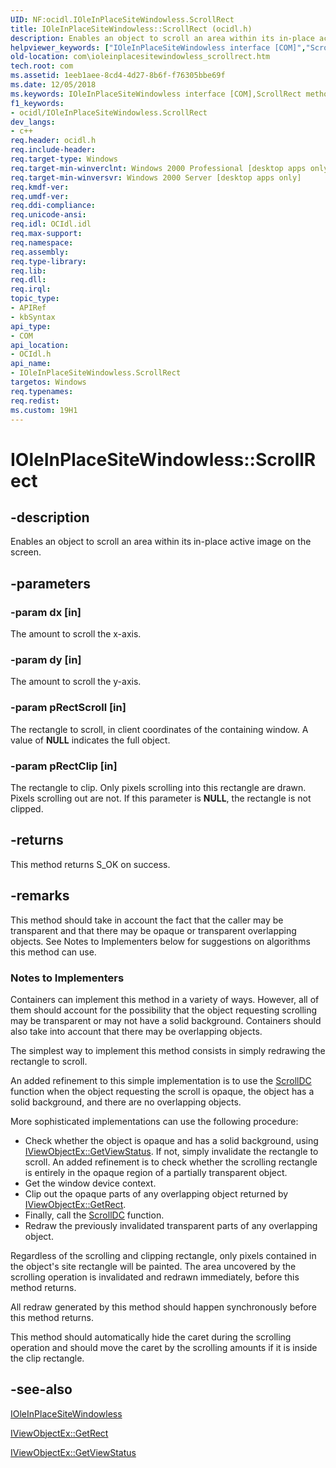 ```yaml
---
UID: NF:ocidl.IOleInPlaceSiteWindowless.ScrollRect
title: IOleInPlaceSiteWindowless::ScrollRect (ocidl.h)
description: Enables an object to scroll an area within its in-place active image on the screen.
helpviewer_keywords: ["IOleInPlaceSiteWindowless interface [COM]","ScrollRect method","IOleInPlaceSiteWindowless.ScrollRect","IOleInPlaceSiteWindowless::ScrollRect","ScrollRect","ScrollRect method [COM]","ScrollRect method [COM]","IOleInPlaceSiteWindowless interface","_ole_ioleinplacesitewindowless_scrollrect","com.ioleinplacesitewindowless_scrollrect","ocidl/IOleInPlaceSiteWindowless::ScrollRect"]
old-location: com\ioleinplacesitewindowless_scrollrect.htm
tech.root: com
ms.assetid: 1eeb1aee-8cd4-4d27-8b6f-f76305bbe69f
ms.date: 12/05/2018
ms.keywords: IOleInPlaceSiteWindowless interface [COM],ScrollRect method, IOleInPlaceSiteWindowless.ScrollRect, IOleInPlaceSiteWindowless::ScrollRect, ScrollRect, ScrollRect method [COM], ScrollRect method [COM],IOleInPlaceSiteWindowless interface, _ole_ioleinplacesitewindowless_scrollrect, com.ioleinplacesitewindowless_scrollrect, ocidl/IOleInPlaceSiteWindowless::ScrollRect
f1_keywords:
- ocidl/IOleInPlaceSiteWindowless.ScrollRect
dev_langs:
- c++
req.header: ocidl.h
req.include-header: 
req.target-type: Windows
req.target-min-winverclnt: Windows 2000 Professional [desktop apps only]
req.target-min-winversvr: Windows 2000 Server [desktop apps only]
req.kmdf-ver: 
req.umdf-ver: 
req.ddi-compliance: 
req.unicode-ansi: 
req.idl: OCIdl.idl
req.max-support: 
req.namespace: 
req.assembly: 
req.type-library: 
req.lib: 
req.dll: 
req.irql: 
topic_type:
- APIRef
- kbSyntax
api_type:
- COM
api_location:
- OCIdl.h
api_name:
- IOleInPlaceSiteWindowless.ScrollRect
targetos: Windows
req.typenames: 
req.redist: 
ms.custom: 19H1
---
```


# IOleInPlaceSiteWindowless::ScrollRect


## -description


Enables an object to scroll an area within its in-place active image on the screen.


## -parameters




### -param dx [in]

The amount to scroll the x-axis.


### -param dy [in]

The amount to scroll the y-axis.


### -param pRectScroll [in]

The rectangle to scroll, in client coordinates of the containing window. A value of <b>NULL</b> indicates the full object.


### -param pRectClip [in]

The rectangle to clip. Only pixels scrolling into this rectangle are drawn. Pixels scrolling out are not. If this parameter is <b>NULL</b>, the rectangle is not clipped.


## -returns



This method returns S_OK on success.




## -remarks



This method should take in account the fact that the caller may be transparent and that there may be opaque or transparent overlapping objects. See Notes to Implementers below for suggestions on algorithms this method can use.

<h3><a id="Notes_to_Implementers"></a><a id="notes_to_implementers"></a><a id="NOTES_TO_IMPLEMENTERS"></a>Notes to Implementers</h3>
Containers can implement this method in a variety of ways. However, all of them should account for the possibility that the object requesting scrolling may be transparent or may not have a solid background. Containers should also take into account that there may be overlapping objects.

The simplest way to implement this method consists in simply redrawing the rectangle to scroll.

An added refinement to this simple implementation is to use the <a href="https://docs.microsoft.com/windows/desktop/api/winuser/nf-winuser-scrolldc">ScrollDC</a> function when the object requesting the scroll is opaque, the object has a solid background, and there are no overlapping objects.

More sophisticated implementations can use the following procedure:

<ul>
<li>Check whether the object is opaque and has a solid background, using <a href="https://docs.microsoft.com/windows/desktop/api/ocidl/nf-ocidl-iviewobjectex-getviewstatus">IViewObjectEx::GetViewStatus</a>. If not, simply invalidate the rectangle to scroll. An added refinement is to check whether the scrolling rectangle is entirely in the opaque region of a partially transparent object.</li>
<li>Get the window device context.</li>
<li>Clip out the opaque parts of any overlapping object returned by <a href="https://docs.microsoft.com/windows/desktop/api/ocidl/nf-ocidl-iviewobjectex-getrect">IViewObjectEx::GetRect</a>.</li>
<li>Finally, call the <a href="https://docs.microsoft.com/windows/desktop/api/winuser/nf-winuser-scrolldc">ScrollDC</a> function.</li>
<li>Redraw the previously invalidated transparent parts of any overlapping object.</li>
</ul>
Regardless of the scrolling and clipping rectangle, only pixels contained in the object's site rectangle will be painted. The area uncovered by the scrolling operation is invalidated and redrawn immediately, before this method returns.

All redraw generated by this method should happen synchronously before this method returns.

This method should automatically hide the caret during the scrolling operation and should move the caret by the scrolling amounts if it is inside the clip rectangle.




## -see-also




<a href="https://docs.microsoft.com/windows/desktop/api/ocidl/nn-ocidl-ioleinplacesitewindowless">IOleInPlaceSiteWindowless</a>



<a href="https://docs.microsoft.com/windows/desktop/api/ocidl/nf-ocidl-iviewobjectex-getrect">IViewObjectEx::GetRect</a>



<a href="https://docs.microsoft.com/windows/desktop/api/ocidl/nf-ocidl-iviewobjectex-getviewstatus">IViewObjectEx::GetViewStatus</a>
 

 

